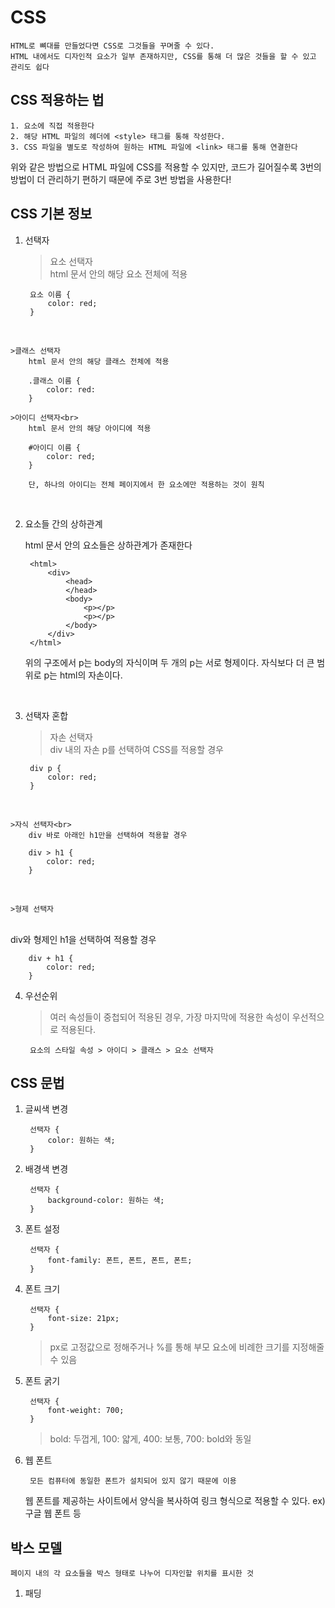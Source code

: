 # CSS

    HTML로 뼈대를 만들었다면 CSS로 그것들을 꾸며줄 수 있다.
    HTML 내에서도 디자인적 요소가 일부 존재하지만, CSS를 통해 더 많은 것들을 할 수 있고 관리도 쉽다

## CSS 적용하는 법

    1. 요소에 직접 적용한다
    2. 해당 HTML 파일의 헤더에 <style> 태그를 통해 작성한다.
    3. CSS 파일을 별도로 작성하여 원하는 HTML 파일에 <link> 태그를 통해 연결한다

위와 같은 방법으로 HTML 파일에 CSS를 적용할 수 있지만, 코드가 길어질수록 3번의 방법이 더 관리하기 편하기 때문에 주로 3번 방법을 사용한다!

## CSS 기본 정보

1. 선택자

    >요소 선택자<br>
        html 문서 안의 해당 요소 전체에 적용

        요소 이름 {
            color: red;
        }
<br>

    >클래스 선택자
        html 문서 안의 해당 클래스 전체에 적용

        .클래스 이름 {
            color: red:
        }

    >아이디 선택자<br>
        html 문서 안의 해당 아이디에 적용

        #아이디 이름 {
            color: red;
        }

        단, 하나의 아이디는 전체 페이지에서 한 요소에만 적용하는 것이 원칙
<br>

2. 요소들 간의 상하관계

    html 문서 안의 요소들은 상하관계가 존재한다

        <html>
            <div>
                <head>
                </head>
                <body>
                    <p></p>
                    <p></p>
                </body>
            </div>
        </html>

    
    위의 구조에서 p는 body의 자식이며 두 개의 p는 서로 형제이다.
    자식보다 더 큰 범위로 p는 html의 자손이다.
<br>

3. 선택자 혼합

    >자손 선택자<br>
        div 내의 자손 p를 선택하여 CSS를 적용할 경우

        div p {
            color: red;
        }
<br>

    >자식 선택자<br>
        div 바로 아래인 h1만을 선택하여 적용할 경우

        div > h1 {
            color: red;
        }
<br>

    >형제 선택자
<br>
        div와 형제인 h1을 선택하여 적용할 경우

        div + h1 {
            color: red;
        }

4. 우선순위

    >여러 속성들이 중첩되어 적용된 경우, 가장 마지막에 적용한 속성이 우선적으로 적용된다.

        요소의 스타일 속성 > 아이디 > 클래스 > 요소 선택자


## CSS 문법

1. 글씨색 변경

        선택자 {
            color: 원하는 색;
        }

2. 배경색 변경

        선택자 {
            background-color: 원하는 색;
        }

3. 폰트 설정

        선택자 {
            font-family: 폰트, 폰트, 폰트, 폰트;
        }

4. 폰트 크기

        선택자 {
            font-size: 21px;
        }

    >px로 고정값으로 정해주거나 %를 통해 부모 요소에 비례한 크기를 지정해줄 수 있음

5. 폰트 굵기

        선택자 {
            font-weight: 700;
        }
    
    >bold: 두껍게, 100: 얇게, 400: 보통, 700: bold와 동일

6. 웹 폰트

        모든 컴퓨터에 동일한 폰트가 설치되어 있지 않기 때문에 이용

    웹 폰트를 제공하는 사이트에서 양식을 복사하여 링크 형식으로 적용할 수 있다.
    ex) 구글 웹 폰트 등


## 박스 모델

    페이지 내의 각 요소들을 박스 형태로 나누어 디자인할 위치를 표시한 것

1. 패딩
